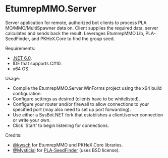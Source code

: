 # EtumrepMMO.Server

Server application for remote, authorized bot clients to process PLA MO/MMO/MultiSpawner data on. Client supplies the required data, server calculates and sends back the result.
Leverages EtumrepMMO.Lib, PLA-SeedFinder, and PKHeX.Core to find the group seed.

Requirements:
- [.NET 6.0](https://dotnet.microsoft.com/download/dotnet/6.0).
- IDE that supports C#10.
- x64 OS.

Usage:
- Compile the EtumrepMMO.Server.WinForms project using the x64 build configuration.
- Configure settings as desired (clients have to be whitelisted).
- Configure your router and/or firewall to allow connections to your specified port (may also need to set up port forwarding).
- Use either a SysBot.NET fork that establishes a client/server connection or write your own.
- Click 'Start' to begin listening for connections.

Credits:
- [@kwsch](https://github.com/kwsch) for EtumrepMMO and PKHeX.Core libraries.
- [@Mysticial](https://github.com/Mysticial) for [PLA-SeedFinder](https://github.com/PokemonAutomation/Experimental) (uses BSD license).
